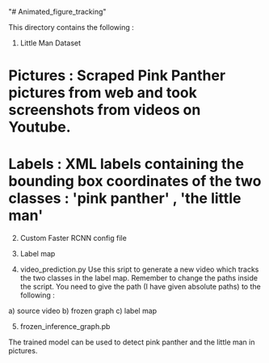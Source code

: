 "# Animated_figure_tracking" 

This directory contains the following :

1. Little Man Dataset 

# Pictures : Scraped Pink Panther pictures from web and took screenshots from videos on Youtube.
# Labels : XML labels containing the bounding box coordinates of the two classes : 'pink panther' , 'the little man'

2. Custom Faster RCNN config file

3. Label map

4. video_prediction.py
Use this sript to generate a new video which tracks the two classes in the label map. Remember to change the paths inside the script. You need to give the path (I have given absolute paths) to the following :

a) source video
b) frozen graph
c) label map

5. frozen_inference_graph.pb

The trained model can be used to detect pink panther and the little man in pictures.



